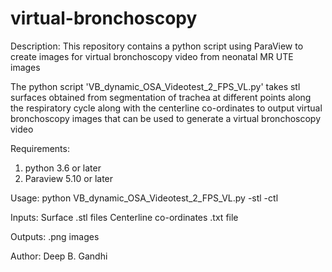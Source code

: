# virtual-bronchoscopy

Description: 
This repository contains a python script using ParaView to create images for virtual bronchoscopy video from neonatal MR UTE images

The python script 'VB_dynamic_OSA_Videotest_2_FPS_VL.py' takes stl surfaces obtained from segmentation of trachea at different points along the respiratory cycle along with the centerline co-ordinates to output virtual bronchoscopy images that can be used to generate a virtual bronchoscopy video

Requirements:
1. python 3.6 or later
2. Paraview 5.10 or later

Usage:
python VB_dynamic_OSA_Videotest_2_FPS_VL.py -stl -ctl

Inputs:
Surface .stl files
Centerline co-ordinates .txt file

Outputs:
.png images 

Author:
Deep B. Gandhi
